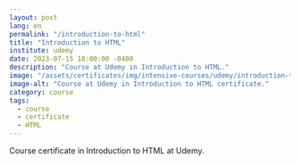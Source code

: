 ```yaml
---
layout: post
lang: en
permalink: "/introduction-to-html"
title: "Introduction to HTML"
institute: udemy
date: 2023-07-15 18:00:00 -0400
description: "Course at Udemy in Introduction to HTML."
image: "/assets/certificates/img/intensive-courses/udemy/introduction-to-html.jpg"
image-alt: "Course at Udemy in Introduction to HTML certificate."
category: course
tags:
  - course
  - certificate
  - HTML
---
```


Course certificate in Introduction to HTML at Udemy.
